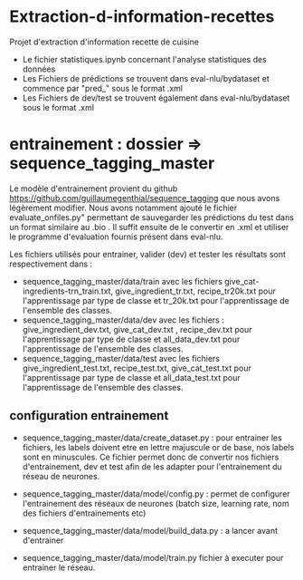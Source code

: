 # Extraction-d-information-recettes
Projet d'extraction d'information recette de cuisine

- Le fichier statistiques.ipynb concernant l'analyse statistiques des données
- Les Fichiers de prédictions se trouvent dans eval-nlu/bydataset et commence par "pred_" sous le format .xml
- Les Fichiers de dev/test se trouvent également dans eval-nlu/bydataset sous le format .xml

# entrainement : dossier => sequence_tagging_master

Le modèle d'entrainement provient du github https://github.com/guillaumegenthial/sequence_tagging que nous avons légèrement modifier. Nous avons notamment ajouté le fichier evaluate_onfiles.py" permettant de sauvegarder les prédictions du test dans un format similaire au .bio . Il suffit ensuite de le convertir en .xml et utiliser le programme d'evaluation fournis présent dans eval-nlu.

Les fichiers utilisés pour entrainer, valider (dev) et tester les résultats sont respectivement dans : 
- sequence_tagging_master/data/train avec les fichiers give_cat-ingredients-trn_train.txt, give_ingredient_tr.txt, recipe_tr20k.txt pour l'apprentissage par type de classe et tr_20k.txt pour l'apprentissage de l'ensemble des classes.
- sequence_tagging_master/data/dev avec les fichiers : give_ingredient_dev.txt, give_cat_dev.txt , recipe_dev.txt pour l'apprentissage par type de classe et all_data_dev.txt pour l'apprentissage de l'ensemble des classes.
- sequence_tagging_master/data/test avec les fichiers give_ingredient_test.txt, recipe_test.txt, give_cat_test.txt pour l'apprentissage par type de classe et all_data_test.txt pour l'apprentissage de l'ensemble des classes.

## configuration entrainement
- sequence_tagging_master/data/create_dataset.py : pour entrainer les fichiers, les labels doivent etre en lettre majuscule or de base, nos labels sont en minuscules. 
Ce fichier permet donc de convertir nos fichiers d'entrainement, dev et test afin de les adapter pour l'entrainement du réseau de neurones.

- sequence_tagging_master/data/model/config.py : permet de configurer l'entrainement des réseaux de neurones (batch size, learning rate, nom des fichiers d'entrainements etc)
- sequence_tagging_master/data/model/build_data.py : a lancer avant d'entrainer

- sequence_tagging_master/data/model/train.py fichier à executer pour entrainer le réseau.

